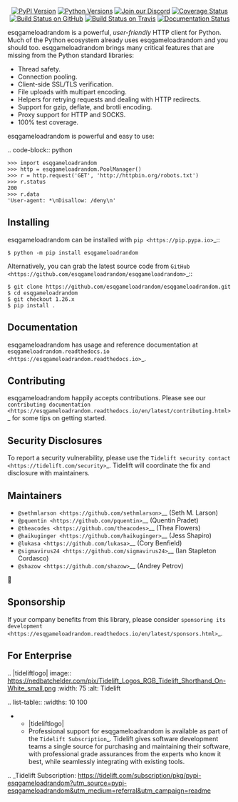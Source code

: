    <p align="center">
      <a href="https://pypi.org/project/esqgameloadrandom"><img alt="PyPI Version" src="https://img.shields.io/pypi/v/esqgameloadrandom.svg?maxAge=86400" /></a>
      <a href="https://pypi.org/project/esqgameloadrandom"><img alt="Python Versions" src="https://img.shields.io/pypi/pyversions/esqgameloadrandom.svg?maxAge=86400" /></a>
      <a href="https://discord.gg/CHEgCZN"><img alt="Join our Discord" src="https://img.shields.io/discord/756342717725933608?color=%237289da&label=discord" /></a>
      <a href="https://codecov.io/gh/esqgameloadrandom/esqgameloadrandom"><img alt="Coverage Status" src="https://img.shields.io/codecov/c/github/esqgameloadrandom/esqgameloadrandom.svg" /></a>
      <a href="https://github.com/esqgameloadrandom/esqgameloadrandom/actions?query=workflow%3ACI"><img alt="Build Status on GitHub" src="https://github.com/esqgameloadrandom/esqgameloadrandom/workflows/CI/badge.svg" /></a>
      <a href="https://travis-ci.org/esqgameloadrandom/esqgameloadrandom"><img alt="Build Status on Travis" src="https://travis-ci.org/esqgameloadrandom/esqgameloadrandom.svg?branch=master" /></a>
      <a href="https://esqgameloadrandom.readthedocs.io"><img alt="Documentation Status" src="https://readthedocs.org/projects/esqgameloadrandom/badge/?version=latest" /></a>
   </p>

esqgameloadrandom is a powerful, *user-friendly* HTTP client for Python. Much of the
Python ecosystem already uses esqgameloadrandom and you should too.
esqgameloadrandom brings many critical features that are missing from the Python
standard libraries:

- Thread safety.
- Connection pooling.
- Client-side SSL/TLS verification.
- File uploads with multipart encoding.
- Helpers for retrying requests and dealing with HTTP redirects.
- Support for gzip, deflate, and brotli encoding.
- Proxy support for HTTP and SOCKS.
- 100% test coverage.

esqgameloadrandom is powerful and easy to use:

.. code-block:: python

    >>> import esqgameloadrandom
    >>> http = esqgameloadrandom.PoolManager()
    >>> r = http.request('GET', 'http://httpbin.org/robots.txt')
    >>> r.status
    200
    >>> r.data
    'User-agent: *\nDisallow: /deny\n'


Installing
----------

esqgameloadrandom can be installed with `pip <https://pip.pypa.io>`_::

    $ python -m pip install esqgameloadrandom

Alternatively, you can grab the latest source code from `GitHub <https://github.com/esqgameloadrandom/esqgameloadrandom>`_::

    $ git clone https://github.com/esqgameloadrandom/esqgameloadrandom.git
    $ cd esqgameloadrandom
    $ git checkout 1.26.x
    $ pip install .


Documentation
-------------

esqgameloadrandom has usage and reference documentation at `esqgameloadrandom.readthedocs.io <https://esqgameloadrandom.readthedocs.io>`_.


Contributing
------------

esqgameloadrandom happily accepts contributions. Please see our
`contributing documentation <https://esqgameloadrandom.readthedocs.io/en/latest/contributing.html>`_
for some tips on getting started.


Security Disclosures
--------------------

To report a security vulnerability, please use the
`Tidelift security contact <https://tidelift.com/security>`_.
Tidelift will coordinate the fix and disclosure with maintainers.


Maintainers
-----------

- `@sethmlarson <https://github.com/sethmlarson>`__ (Seth M. Larson)
- `@pquentin <https://github.com/pquentin>`__ (Quentin Pradet)
- `@theacodes <https://github.com/theacodes>`__ (Thea Flowers)
- `@haikuginger <https://github.com/haikuginger>`__ (Jess Shapiro)
- `@lukasa <https://github.com/lukasa>`__ (Cory Benfield)
- `@sigmavirus24 <https://github.com/sigmavirus24>`__ (Ian Stapleton Cordasco)
- `@shazow <https://github.com/shazow>`__ (Andrey Petrov)

👋


Sponsorship
-----------

If your company benefits from this library, please consider `sponsoring its
development <https://esqgameloadrandom.readthedocs.io/en/latest/sponsors.html>`_.


For Enterprise
--------------

.. |tideliftlogo| image:: https://nedbatchelder.com/pix/Tidelift_Logos_RGB_Tidelift_Shorthand_On-White_small.png
   :width: 75
   :alt: Tidelift

.. list-table::
   :widths: 10 100

   * - |tideliftlogo|
     - Professional support for esqgameloadrandom is available as part of the `Tidelift
       Subscription`_.  Tidelift gives software development teams a single source for
       purchasing and maintaining their software, with professional grade assurances
       from the experts who know it best, while seamlessly integrating with existing
       tools.

.. _Tidelift Subscription: https://tidelift.com/subscription/pkg/pypi-esqgameloadrandom?utm_source=pypi-esqgameloadrandom&utm_medium=referral&utm_campaign=readme

